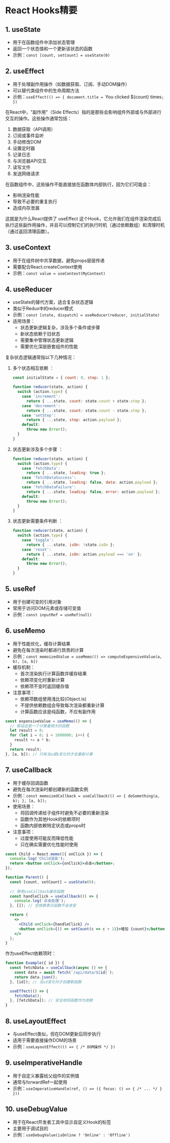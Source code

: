 # React Hooks精要

## 1. useState
- 用于在函数组件中添加状态管理
- 返回一个状态值和一个更新该状态的函数
- 示例：`const [count, setCount] = useState(0)`

## 2. useEffect
- 用于处理副作用操作（如数据获取、订阅、手动DOM操作）
- 可以替代类组件中的生命周期方法
- 示例：`useEffect(() => { document.title = `You clicked ${count} times`; })`
  
在React中，"副作用"（Side Effects）指的是那些会影响组件外部或与外部进行交互的操作。这些操作通常包括：

1. 数据获取（API调用）
2. 订阅或事件监听
3. 手动修改DOM
4. 设置定时器
5. 记录日志
6. 与浏览器API交互
7. 读写文件
8. 发送网络请求

在函数组件中，这些操作不能直接放在函数体内部执行，因为它们可能会：

- 影响渲染性能
- 导致不必要的重复执行
- 造成内存泄漏

这就是为什么React提供了 useEffect 这个Hook，它允许我们在组件渲染完成后执行这些副作用操作，并且可以控制它们的执行时机（通过依赖数组）和清理时机（通过返回清理函数）。

## 3. useContext
- 用于在组件树中共享数据，避免props层层传递
- 需要配合React.createContext使用
- 示例：`const value = useContext(MyContext)`

## 4. useReducer
- useState的替代方案，适合复杂状态逻辑
- 类似于Redux中的reducer模式
- 示例：`const [state, dispatch] = useReducer(reducer, initialState)`
- 适用场景：
  - 状态更新逻辑复杂，涉及多个条件或步骤
  - 新状态依赖于旧状态
  - 需要集中管理状态更新逻辑
  - 需要优化深层嵌套组件的性能
  

复杂状态逻辑通常指以下几种情况：

1. 多个状态相互依赖 ：
   
   ```javascript
   const initialState = { count: 0, step: 1 };
   
   function reducer(state, action) {
     switch (action.type) {
       case 'increment':
         return { ...state, count: state.count + state.step };
       case 'decrement':
         return { ...state, count: state.count - state.step };
       case 'setStep':
         return { ...state, step: action.payload };
       default:
         throw new Error();
     }
   }
    ```
2. 状态更新涉及多个步骤 ：
   
   ```javascript
   function reducer(state, action) {
     switch (action.type) {
       case 'fetchData':
         return { ...state, loading: true };
       case 'fetchDataSuccess':
         return { ...state, loading: false, data: action.payload };
       case 'fetchDataFailure':
         return { ...state, loading: false, error: action.payload };
       default:
         throw new Error();
     }
   }
    ```
3. 状态更新需要条件判断 ：
   
   ```javascript
   function reducer(state, action) {
     switch (action.type) {
       case 'toggle':
         return { ...state, isOn: !state.isOn };
       case 'reset':
         return { ...state, isOn: action.payload === 'on' };
       default:
         throw new Error();
     }
   }
    ```
    
## 5. useRef
- 用于创建可变的引用对象
- 常用于访问DOM元素或存储可变值
- 示例：`const inputRef = useRef(null)`

## 6. useMemo
- 用于性能优化，缓存计算结果
- 避免在每次渲染时都进行昂贵的计算
- 示例：`const memoizedValue = useMemo(() => computeExpensiveValue(a, b), [a, b])`
- 缓存机制：
  - 首次渲染执行计算函数并缓存结果
  - 依赖项变化时重新计算
  - 依赖项不变时返回缓存值
- 注意事项：
  - 依赖项数组使用浅比较(Object.is)
  - 不提供依赖数组会导致每次渲染都重新计算
  - 计算函数应该是纯函数，不应有副作用

```javascript
const expensiveValue = useMemo(() => {
  // 假设这是一个计算量很大的函数
  let result = 0;
  for (let i = 0; i < 1000000; i++) {
    result += a * b;
  }
  return result;
}, [a, b]); // 只有当a或b变化时才会重新计算
```

## 7. useCallback
- 用于缓存回调函数
- 避免在每次渲染时都创建新的函数实例
- 示例：`const memoizedCallback = useCallback(() => { doSomething(a, b); }, [a, b]);`
- 使用场景：
  - 将回调传递给子组件时避免不必要的重新渲染
  - 函数作为其他Hook的依赖项时
  - 函数内部依赖特定状态或props时
- 注意事项：
  - 过度使用可能反而降低性能
  - 只在确实需要优化性能时使用
```jsx
const Child = React.memo(({ onClick }) => {
  console.log('Child渲染');
  return <button onClick={onClick}>点击</button>;
});

function Parent() {
  const [count, setCount] = useState(0);
  
  // 使用useCallback缓存函数
  const handleClick = useCallback(() => {
    console.log('点击处理');
  }, []); // 空依赖表示函数不会改变

  return (
    <>
      <Child onClick={handleClick} />
      <button onClick={() => setCount(c => c + 1)}>增加 {count}</button>
    </>
  );
}
```
作为useEffect依赖项时：
```jsx
function Example({ id }) {
  const fetchData = useCallback(async () => {
    const data = await fetch(`/api/data/${id}`);
    return data.json();
  }, [id]); // 当id变化时才创建新函数

  useEffect(() => {
    fetchData();
  }, [fetchData]); // 安全地将函数作为依赖
}
```

## 8. useLayoutEffect
- 与useEffect类似，但在DOM更新后同步执行
- 适用于需要直接操作DOM的场景
- 示例：`useLayoutEffect(() => { /* DOM操作 */ })`

## 9. useImperativeHandle
- 用于自定义暴露给父组件的实例值
- 通常与forwardRef一起使用
- 示例：`useImperativeHandle(ref, () => ({ focus: () => { /* ... */ } }))`

## 10. useDebugValue
- 用于在React开发者工具中显示自定义Hook的标签
- 主要用于调试目的
- 示例：`useDebugValue(isOnline ? 'Online' : 'Offline')`